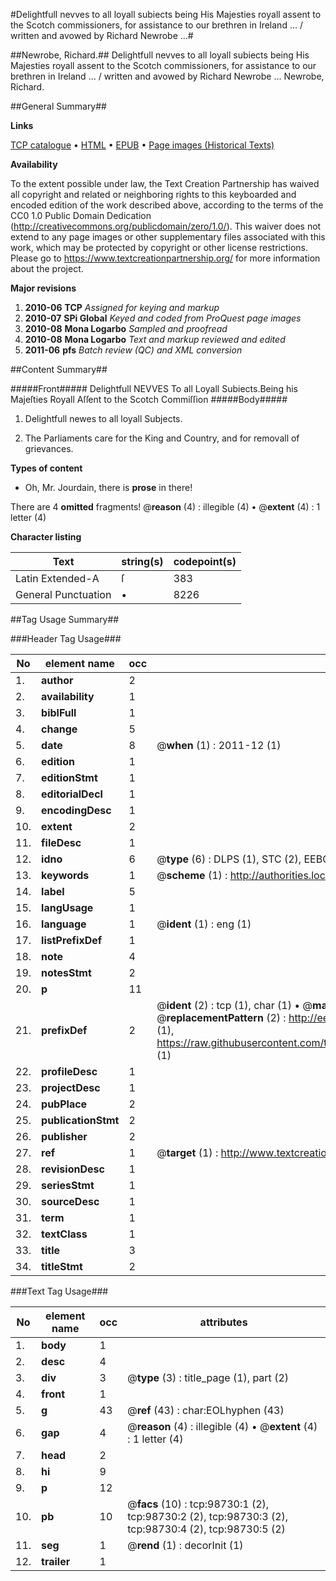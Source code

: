 #Delightfull nevves to all loyall subiects being His Majesties royall assent to the Scotch commissioners, for assistance to our brethren in Ireland ... / written and avowed by Richard Newrobe ...#

##Newrobe, Richard.##
Delightfull nevves to all loyall subiects being His Majesties royall assent to the Scotch commissioners, for assistance to our brethren in Ireland ... / written and avowed by Richard Newrobe ...
Newrobe, Richard.

##General Summary##

**Links**

[TCP catalogue](http://www.ota.ox.ac.uk/tcp/)  • 
[HTML](http://tei.it.ox.ac.uk/tcp/Texts-HTML/free/A53/A53118.html)  • 
[EPUB](http://tei.it.ox.ac.uk/tcp/Texts-EPUB/free/A53/A53118.epub) • 
[Page images (Historical Texts)](https://historicaltexts.jisc.ac.uk/eebo-13277332e)

**Availability**

To the extent possible under law, the Text Creation Partnership has waived all copyright and related or neighboring rights to this keyboarded and encoded edition of the work described above, according to the terms of the CC0 1.0 Public Domain Dedication (http://creativecommons.org/publicdomain/zero/1.0/). This waiver does not extend to any page images or other supplementary files associated with this work, which may be protected by copyright or other license restrictions. Please go to https://www.textcreationpartnership.org/ for more information about the project.

**Major revisions**

1. __2010-06__ __TCP__ *Assigned for keying and markup*
1. __2010-07__ __SPi Global__ *Keyed and coded from ProQuest page images*
1. __2010-08__ __Mona Logarbo__ *Sampled and proofread*
1. __2010-08__ __Mona Logarbo__ *Text and markup reviewed and edited*
1. __2011-06__ __pfs__ *Batch review (QC) and XML conversion*

##Content Summary##

#####Front#####
Delightfull NEVVES To all Loyall Subiects.Being his Majeſties Royall Aſſent to the Scotch Commiſſion
#####Body#####

1. Delightfull newes to all loyall Subjects.

1. The Parliaments care for the King and Country, and for removall of grievances.

**Types of content**

  * Oh, Mr. Jourdain, there is **prose** in there!

There are 4 **omitted** fragments! 
 @__reason__ (4) : illegible (4)  •  @__extent__ (4) : 1 letter (4)

**Character listing**


|Text|string(s)|codepoint(s)|
|---|---|---|
|Latin Extended-A|ſ|383|
|General Punctuation|•|8226|

##Tag Usage Summary##

###Header Tag Usage###

|No|element name|occ|attributes|
|---|---|---|---|
|1.|__author__|2||
|2.|__availability__|1||
|3.|__biblFull__|1||
|4.|__change__|5||
|5.|__date__|8| @__when__ (1) : 2011-12 (1)|
|6.|__edition__|1||
|7.|__editionStmt__|1||
|8.|__editorialDecl__|1||
|9.|__encodingDesc__|1||
|10.|__extent__|2||
|11.|__fileDesc__|1||
|12.|__idno__|6| @__type__ (6) : DLPS (1), STC (2), EEBO-CITATION (1), OCLC (1), VID (1)|
|13.|__keywords__|1| @__scheme__ (1) : http://authorities.loc.gov/ (1)|
|14.|__label__|5||
|15.|__langUsage__|1||
|16.|__language__|1| @__ident__ (1) : eng (1)|
|17.|__listPrefixDef__|1||
|18.|__note__|4||
|19.|__notesStmt__|2||
|20.|__p__|11||
|21.|__prefixDef__|2| @__ident__ (2) : tcp (1), char (1)  •  @__matchPattern__ (2) : ([0-9\-]+):([0-9IVX]+) (1), (.+) (1)  •  @__replacementPattern__ (2) : http://eebo.chadwyck.com/downloadtiff?vid=$1&page=$2 (1), https://raw.githubusercontent.com/textcreationpartnership/Texts/master/tcpchars.xml#$1 (1)|
|22.|__profileDesc__|1||
|23.|__projectDesc__|1||
|24.|__pubPlace__|2||
|25.|__publicationStmt__|2||
|26.|__publisher__|2||
|27.|__ref__|1| @__target__ (1) : http://www.textcreationpartnership.org/docs/. (1)|
|28.|__revisionDesc__|1||
|29.|__seriesStmt__|1||
|30.|__sourceDesc__|1||
|31.|__term__|1||
|32.|__textClass__|1||
|33.|__title__|3||
|34.|__titleStmt__|2||


###Text Tag Usage###

|No|element name|occ|attributes|
|---|---|---|---|
|1.|__body__|1||
|2.|__desc__|4||
|3.|__div__|3| @__type__ (3) : title_page (1), part (2)|
|4.|__front__|1||
|5.|__g__|43| @__ref__ (43) : char:EOLhyphen (43)|
|6.|__gap__|4| @__reason__ (4) : illegible (4)  •  @__extent__ (4) : 1 letter (4)|
|7.|__head__|2||
|8.|__hi__|9||
|9.|__p__|12||
|10.|__pb__|10| @__facs__ (10) : tcp:98730:1 (2), tcp:98730:2 (2), tcp:98730:3 (2), tcp:98730:4 (2), tcp:98730:5 (2)|
|11.|__seg__|1| @__rend__ (1) : decorInit (1)|
|12.|__trailer__|1||
